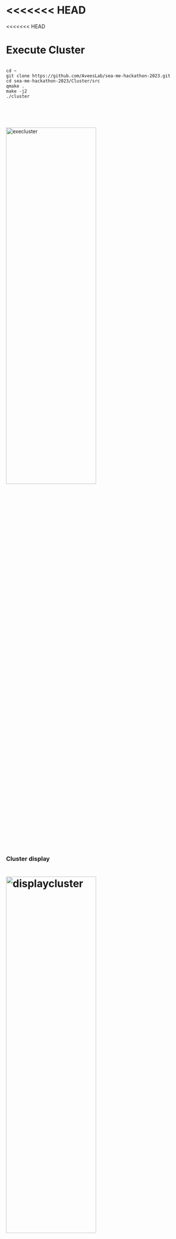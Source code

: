 <<<<<<< HEAD
=======
<<<<<<< HEAD
# Execute Cluster

<pre>
<code>
cd ~
git clone https://github.com/AveesLab/sea-me-hackathon-2023.git
cd sea-me-hackathon-2023/Cluster/src
qmake .
make -j2
./cluster
</code>
</pre>
<br><br>

<img src="https://github.com/AveesLab/sea-me-hackathon-2023/assets/125881959/be0e03bd-65be-415f-8a5a-4ab4f92338c6" width="70%" height="50%" title="px(픽셀) 크기 설정" alt="execluster"></img><br><br>


### Cluster display


<img src="https://github.com/AveesLab/sea-me-hackathon-2023/assets/125881959/8dbbf171-107d-446d-9126-6078d5d3cce8" width="70%" height="50%" title="px(픽셀) 크기 설정" alt="displaycluster"></img>
=======
>>>>>>> 7626f1dca45b2eefd9be3d4e654ae3e4a6b17765
# Cluster Settings
You can run two executables [simultaneously on one device](#process-to-process-vsomeip-communication).<br>
The json file is only required when applying communication between devices.<br>
The two devices must be connected to the same Wi-Fi for Vsomeip communication.<br>
Please follow the [Device to Device Vsomeip communication](#device-to-device-vsomeip-communication) instructions below to communicate between devices.<br>
<br>

## Process to Process Vsomeip communication
<a name="process-to-process-vsomeip-communication"></a>

### Git clone
```bash
cd ~
git clone https://github.com/AveesLab/sea-me-hackathon-2023.git
cd sea-me-hackathon-2023/Cluster/src
```

### Make Cluster
```bash
qmake .
make -jX
```

### Execute Cluster
```bash
./cluster
```
<img src="https://github.com/AveesLab/sea-me-hackathon-2023/assets/125881959/6e168588-6af5-44fa-8721-9e3c23f5092f" width="70%" height="50%" title="px(픽셀) 크기 설정" alt="Screenshot from 2023-07-11 13-09-46"></img><br><br><br>

## Device to Device Vsomeip communication
<a name="device-to-device-vsomeip-communication"></a>
The two devices must be connected to the same Wi-Fi for Vsomeip communication.<br>


### Check your device IP adress
```bash
ifconfig -a
```
<img src="https://github.com/AveesLab/sea-me-hackathon-2023/assets/125881959/fc6d9446-9ab7-4ce7-8a25-e5214dcd63fe" width="70%" height="50%" title="px(픽셀) 크기 설정" alt="ifconfig"></img>
<br>

### Network ping check
You can check if communication is possible by ping test between devices.

### Ping to TX2
<img src="https://github.com/AveesLab/hackathon-someip/assets/125881959/06ef3f9e-3e89-468e-aa5b-1985d7b73dae" width="70%" height="50%" title="px(픽셀) 크기 설정" alt="ping_to_tx2"></img><br><br>


### Ping to laptop
<img src="https://github.com/AveesLab/hackathon-someip/assets/125881959/349ef132-b782-4f6d-bb54-e722a2ff6308" width="70%" height="50%" title="px(픽셀) 크기 설정" alt="ping to laptop"></img><br><br>

### Set route table
Below image is before add route table<br>
you have to set route table to use vsomeip communication
```bash
route -n // check your route table
```
<img src="https://github.com/AveesLab/sea-me-hackathon-2023/assets/125881959/ba938278-007d-415b-a233-e94027b63fd1" width="70%" height="50%" title="px(픽셀) 크기 설정" alt="Screenshot from 2023-07-10 18-44-12"></img>


Add route table
```bash
sudo route add -nv 224.244.224.24X [your ethernet ID] // example: sudo route add -nv 224.244.224.243 wlan0
route -n
```
<img src="https://github.com/AveesLab/sea-me-hackathon-2023/assets/125881959/901b3af8-f49c-4488-9286-cbb9bf7c21ff" width="70%" height="50%" title="px(픽셀) 크기 설정" alt="Screenshot from 2023-07-10 18-44-36"></img>

# Set vsomeip_cluster.json
```bash
cd sea-me-hackathon-2023/Cluster/json
vim vsomeip_server.json
```
<img src="https://github.com/AveesLab/sea-me-hackathon-2023/assets/125881959/72ac5fa2-af54-4e44-93b3-21bc2fc21e80" width="70%" height="50%" title="px(픽셀) 크기 설정" alt="json"></img>

Change the unicast number to your IP address.

Change the multicast number to the multicast number assigned to you.

### Execute cluster
```bash
cd ~
cd sea-me-hackathon-2023/Cluster/src
qmake .
make -jX
chmod +x do_cluster.sh // Commands with 'do_~.sh' are intended to be executed by applying the json file.
./do_cluster.sh
```



### Cluster display
<img src="https://github.com/AveesLab/sea-me-hackathon-2023/assets/125881959/6e168588-6af5-44fa-8721-9e3c23f5092f" width="70%" height="50%" title="px(픽셀) 크기 설정" alt="Screenshot from 2023-07-11 13-09-46"></img>

<<<<<<< HEAD
=======
>>>>>>> 232b46fc3361de41432b73acd63e60a9c0134d96
>>>>>>> 7626f1dca45b2eefd9be3d4e654ae3e4a6b17765
